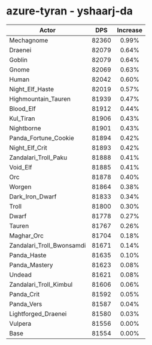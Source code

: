 # azure-tyran - yshaarj-da
| Actor | DPS | Increase |
|---|:---:|:---:|
|Mechagnome|82360|0.99%|
|Draenei|82079|0.64%|
|Goblin|82079|0.64%|
|Gnome|82069|0.63%|
|Human|82042|0.60%|
|Night_Elf_Haste|82019|0.57%|
|Highmountain_Tauren|81939|0.47%|
|Blood_Elf|81912|0.44%|
|Kul_Tiran|81906|0.43%|
|Nightborne|81901|0.43%|
|Panda_Fortune_Cookie|81894|0.42%|
|Night_Elf_Crit|81893|0.42%|
|Zandalari_Troll_Paku|81888|0.41%|
|Void_Elf|81885|0.41%|
|Orc|81878|0.40%|
|Worgen|81864|0.38%|
|Dark_Iron_Dwarf|81833|0.34%|
|Troll|81800|0.30%|
|Dwarf|81778|0.27%|
|Tauren|81767|0.26%|
|Maghar_Orc|81704|0.18%|
|Zandalari_Troll_Bwonsamdi|81671|0.14%|
|Panda_Haste|81635|0.10%|
|Panda_Mastery|81623|0.08%|
|Undead|81621|0.08%|
|Zandalari_Troll_Kimbul|81606|0.06%|
|Panda_Crit|81592|0.05%|
|Panda_Vers|81587|0.04%|
|Lightforged_Draenei|81580|0.03%|
|Vulpera|81556|0.00%|
|Base|81554|0.00%|
